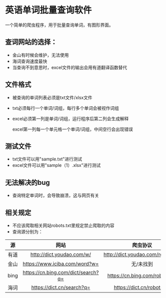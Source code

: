 # 英语单词批量查询软件

一个简单的爬虫程序，用于批量查询单词，有图形界面。

## **查词网站的选择：**

- 金山有时候会维护，无法使用
- 海词查询速度最快
- 当查询不到意思时，excel文件的输出会用有道翻译函数替代

## **文件格式**

- 被查询的单词列表必须是txt文件/xlsx文件
- txt必须每行一个单词/词组，每行多个单词会被视作词组
- excel必须第一列是单词/词组，运行程序后第二列会生成解释

  excel第一列每一个单元格一个单词/词组，中间空行会出现错误

## **测试文件**

- txt文件可以用"sample.txt"进行测试
- excel文件可以用"sample（1）.xlsx"进行测试

## **无法解决的bug**

- 查询特定单词时，会导致崩溃，这与网页有关

## **相关规定**

- 不应该爬取相关网站robots.txt里规定禁止爬取的内容
- 查询源分别为：


| 源 | 网站 | 爬虫协议 |
| :-: | :-: | :-: |
| 有道 | http://dict.youdao.com/w/ | http://dict.youdao.com/robots.txt |
| 金山 | https://www.iciba.com/word?w= | 无/未找到 |
| bing | https://cn.bing.com/dict/search?q= | https://cn.bing.com/robots.txt |
| 海词 | https://dict.cn/search?q= | https://dict.cn/robots.txt |
